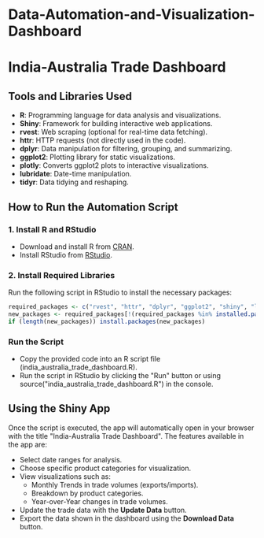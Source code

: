 # Data-Automation-and-Visualization-Dashboard

# India-Australia Trade Dashboard

## Tools and Libraries Used
- **R**: Programming language for data analysis and visualizations.
- **Shiny**: Framework for building interactive web applications.
- **rvest**: Web scraping (optional for real-time data fetching).
- **httr**: HTTP requests (not directly used in the code).
- **dplyr**: Data manipulation for filtering, grouping, and summarizing.
- **ggplot2**: Plotting library for static visualizations.
- **plotly**: Converts ggplot2 plots to interactive visualizations.
- **lubridate**: Date-time manipulation.
- **tidyr**: Data tidying and reshaping.

## How to Run the Automation Script

### 1. Install R and RStudio
- Download and install R from [CRAN](https://cran.r-project.org/).
- Install RStudio from [RStudio](https://posit.co/download/rstudio-desktop/).

### 2. Install Required Libraries
Run the following script in RStudio to install the necessary packages:
```r
required_packages <- c("rvest", "httr", "dplyr", "ggplot2", "shiny", "lubridate", "plotly", "tidyr")
new_packages <- required_packages[!(required_packages %in% installed.packages()[, "Package"])]
if (length(new_packages)) install.packages(new_packages)
```

### Run the Script
- Copy the provided code into an R script file (india_australia_trade_dashboard.R).
- Run the script in RStudio by clicking the "Run" button or using source("india_australia_trade_dashboard.R") in the console.

## Using the Shiny App
Once the script is executed, the app will automatically open in your browser with the title "India-Australia Trade Dashboard". The features available in the app are:

- Select date ranges for analysis.
- Choose specific product categories for visualization.
- View visualizations such as:
  - Monthly Trends in trade volumes (exports/imports).
  - Breakdown by product categories.
  - Year-over-Year changes in trade volumes.
- Update the trade data with the **Update Data** button.
- Export the data shown in the dashboard using the **Download Data** button.


